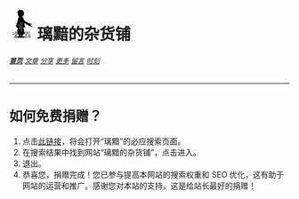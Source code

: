 # [<img src="图标.png" alt="Logo" style="zoom:7%;" />](index.html) 璃黯的杂货铺

###### **[`首页`](index.html)**		[`文章`](文章.html)		[`分享`](分享.html)		[`更多`](更多.html)		[`留言`](留言.html)		[`时刻`](时刻.html)

---

# `如何免费捐赠？`

1. 点击[此链接](https://cn.bing.com/search?q=%E7%92%83%E9%BB%AF)，将会打开“璃黯”的必应搜索页面。
2. 在搜索结果中找到网站“璃黯的杂货铺”，点击进入。
3. 退出。
4. 恭喜您，捐赠完成！您已参与提高本网站的搜索权重和 SEO 优化，这有助于网站的运营和推广。感谢您对本站的支持，这是给站长最好的捐赠！